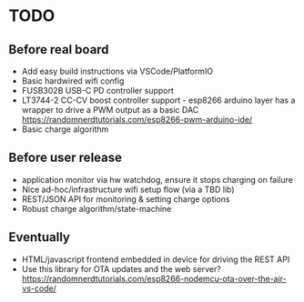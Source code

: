 # TODO

## Before real board

* Add easy build instructions via VSCode/PlatformIO
* Basic hardwired wifi config
* FUSB302B USB-C PD controller support
* LT3744-2 CC-CV boost controller support - esp8266 arduino layer has a wrapper to drive a PWM output as a basic DAC https://randomnerdtutorials.com/esp8266-pwm-arduino-ide/
* Basic charge algorithm

## Before user release

* application monitor via hw watchdog, ensure it stops charging on failure
* Nice ad-hoc/infrastructure wifi setup flow (via a TBD lib)
* REST/JSON API for monitoring & setting charge options
* Robust charge algorithm/state-machine

## Eventually

* HTML/javascript frontend embedded in device for driving the REST API
* Use this library for OTA updates and the web server? https://randomnerdtutorials.com/esp8266-nodemcu-ota-over-the-air-vs-code/
  